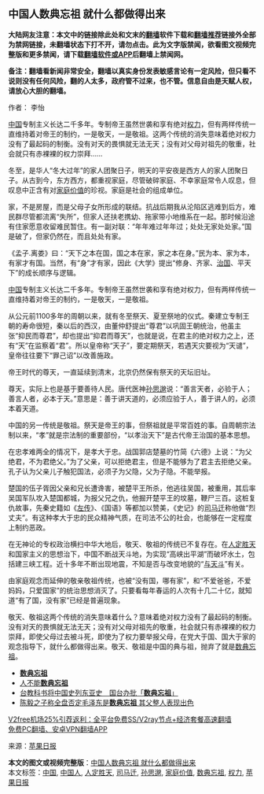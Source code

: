  <h2>中国人数典忘祖 就什么都做得出来</h2> <p class="notice"><b>大陆网友注意：本文中的链接除此处和文末的<a href="https://github.com/bannedbook/fanqiang" >翻墙</a>软件下载和<a href="https://github.com/killgcd/justmysocks/blob/master/README.md">翻墙推荐</a>链接外全部为禁网链接，未翻墙状态下打不开，请勿点击。此为文字版禁闻，欲看图文视频完整版和更多禁闻，请下载<a href="https://github.com/bannedbook/fanqiang">翻墙软件或APP</a>后翻墙上禁闻网。</p><p>备注：翻墙看新闻非常安全，翻墙以真实身份发表敏感言论有一定风险，但只看不说则没有任何风险，翻的人太多，政府管不过来，也不管。信息自由是天赋人权，请放心大胆的翻墙。</b></p>  <div class="entry"> <p>作者： 李怡</p> <p id="summary"><span class='wp_keywordlink_affiliate'><a href="https://www.bannedbook.org/" title="中国" target="_blank">中国</a></span>专制主义长达二千多年。专制帝王虽然世袭和享有绝对<a href="https://www.bannedbook.org/bnews/tag/%E6%9D%83%E5%8A%9B/" class="st_tag internal_tag" rel="tag" title="标签 权力 下的日志">权力</a>，但有两样传统一直维持着对帝王的制约，一是敬天，一是敬祖。这两个传统的消失意味着绝对权力没有了最起码的制衡。没有对天的畏惧就无法无天；没有对父母对祖先的敬重，社会就只有赤裸裸的权力崇拜……</p> <p id="conimg">冬至，是华人“冬大过年”的家人团聚日子，明天的平安夜是西方人的家人团聚日子。从古到今，东方西方，都重视家庭，尽管破碎家庭、不幸家庭常令人叹息，但叹息中正含有对<a href="https://www.bannedbook.org/bnews/tag/%E5%AE%B6%E5%BA%AD%E4%BB%B7%E5%80%BC/" class="st_tag internal_tag" rel="tag" title="标签 家庭价值 下的日志">家庭价值</a>的珍视。家庭是社会的组成单位。</p> <p>家，不是房屋，而是父母子女所形成的联结。抗战后期我从沦陷区逃难到后方，难民群尽管都流离“失所”，但家人还扶老携幼、拖家带小地维系在一起。那时候沿途有住家愿意收留难民暂住。有一副对联：“年年难过年年过；处处无家处处家。”国是破了，但家仍然在，而且处处有家。</p>  <p>《孟子.离娄》曰：“天下之本在国，国之本在家，家之本在身。”民为本、家为本，有家才有国。当然，有“身”才有家，因此《大学》提出“修身、齐家、<span class='wp_keywordlink'><a href="https://www.bannedbook.org/forum24/topic8925.html" title="《治国大道》" target="_blank">治国</a></span>、平天下”的成长顺序与逻辑。</p> <p><a href="https://www.bannedbook.org/bnews/tag/%E4%B8%AD%E5%9B%BD/" class="st_tag internal_tag" rel="tag" title="标签 中国 下的日志">中国</a>专制主义长达二千多年。专制帝王虽然世袭和享有绝对权力，但有两样传统一直维持着对帝王的制约，一是敬天，一是敬祖。</p> <p>从公元前1100多年的周朝以来，就有冬至祭天、夏至祭地的仪式。秦建立专制王朝的寿命很短，秦以后的西汉，由董仲舒提出“尊君”以巩固王朝统治，他虽主张“抑民而尊君”，却也提出“抑君而尊天”，也就是说，在君主的绝对权力之上，还有“天”在监察着“君”。所以皇帝称“天子”，要定期祭天，若遇天灾要视为“天谴”，皇帝往往要下“罪己诏”以改善施政。</p> <p>帝王时代的尊天，一直延续到清末，北京仍然保有祭天的天坛旧址。</p>  <p>尊天，实际上也是基于要善待人民。唐代医神<a href="https://www.bannedbook.org/bnews/tag/%E5%AD%99%E6%80%9D%E9%82%88/" class="st_tag internal_tag" rel="tag" title="标签 孙思邈 下的日志">孙思邈</a>说：“善言天者，必验于人；善言人者，必本于天。”意思是：善于讲天道的，必须应验于人，善于讲人的，必须本着天道。</p> <p>中国的另一传统是敬祖。祭天是帝王的事，但祭祖就是平常百姓的事。自周朝宗法制以来，“孝”就是宗法制的重要部份，“以孝治天下”是古代帝王治国的基本思想。</p> <p>在忠孝难两全的情况下，是孝大于忠。战国郭店楚墓的竹简《六德》上说：“为父绝君，不为君绝父。”为了父亲，可以拒绝君主，但是不能够为了君主去拒绝父亲。孔子认为父亲儿子触犯国法，必须子为父隐，父为子隐。不能举报。</p> <p>楚国的伍子胥因父亲和兄长遭谗害，被楚平王所杀，他逃往吴国，被重用，其后率吴国军队攻入楚国都城，为报父兄之仇，他掘开楚平王的坟墓，鞭尸三百。这桩复仇故事，先秦史籍如《<span class='wp_keywordlink'><a href="https://www.bannedbook.org/forum24/topic538.html" title="《左传》" target="_blank">左传</a></span>》、《国语》等都加以赞美，《史记》的<a href="https://www.bannedbook.org/bnews/tag/%E5%8F%B8%E9%A9%AC%E8%BF%81/" class="st_tag internal_tag" rel="tag" title="标签 司马迁 下的日志">司马迁</a>称他做“烈丈夫”。有这种孝大于忠的民众精神气质，在司法不公的社会，也能够在一定程度上制约恶政。</p>  <p>在无神论的专权政治横扫中华大地后，敬天、敬祖的传统已不复存在。在<a href="https://www.bannedbook.org/bnews/tag/%E4%BA%BA%E5%AE%9A%E8%83%9C%E5%A4%A9/" class="st_tag internal_tag" rel="tag" title="标签 人定胜天 下的日志">人定胜天</a>和国家主义的思想治下，中国不断战天斗地，为实现“高峡出平湖”而破坏水土，包括建三峡工程。近十多年不断出现地震，不知是否与改变地貌的“<span class='wp_keywordlink'><a href="https://www.bannedbook.org/forum11/topic328.html" title="禁片：与天地人斗 其乐无穷" target="_blank">与天斗</a></span>”有关。</p> <p>由家庭观念而延伸的敬亲敬祖传统，也被“没有国，哪有家”，和“不爱爸爸，不爱妈妈，只爱国家”的统治思想消灭了。只要看每年春运的人次有十几二十亿，就知道“有了国，没有家”已经是普遍现象。</p> <p>敬天、敬祖这两个传统的消失意味着什么？意味着绝对权力没有了最起码的制衡。没有对天的畏惧就无法无天；没有对父母对祖先的敬重，社会就只有赤裸裸的权力崇拜，即使父母过去被斗死，即使为了权力要举报父母，在党大于国、国大于家的观念指导下，就什么都做得出来。敬天、敬祖是中国的典与祖，抛弃了就是<a href="https://www.bannedbook.org/bnews/tag/%E6%95%B0%E5%85%B8%E5%BF%98%E7%A5%96/" class="st_tag internal_tag" rel="tag" title="标签 数典忘祖 下的日志">数典忘祖</a>。</p> <ul class='op-related-articles' title='相关阅读'> <li><a href='https://www.bannedbook.org/bnews/ssgc/20201224/1453726.html' target='_blank'><b>数典忘祖</b></a></li> <li><a href='https://www.bannedbook.org/bnews/comments/20200123/1263740.html' target='_blank'>人不能<b>数典忘祖</b></a></li> <li><a href='https://www.bannedbook.org/bnews/headline/20180815/985824.html' target='_blank'>台教科书将中国史列东亚史　国台办批「<b>数典忘祖</b>」</a></li> <li><a href='https://www.bannedbook.org/bnews/cnnews/aboluonews/20151231/487005.html' target='_blank'>陈毅之子称全盘否定毛泽东是<b>数典忘祖</b> 其父整人表现出色</a></li> </ul> <p class="texttj"> <a href="https://github.com/bannedbook/fanqiang/wiki/V2ray%E6%9C%BA%E5%9C%BA" target="_blank">V2free机场25%引荐返利：全平台免费SS/V2ray节点+经济套餐高速翻墙</a><br/> <a href="https://github.com/bannedbook/fanqiang/wiki/%E7%A6%81%E9%97%BB%E7%BD%91%E5%AE%89%E5%8D%93%E7%BF%BB%E5%A2%99%E6%96%B0%E9%97%BBAPP" target="_blank">免费PC翻墙、安卓VPN翻墙APP</a></p><p> 来源：<a href="https://www.bannedbook.org/bnews/tag/%e8%8b%b9%e6%9e%9c%e6%97%a5%e6%8a%a5/" class="st_tag internal_tag" rel="tag" title="标签 苹果日报 下的日志">苹果日报</a> </p> <a name='sharetosocial'></a>       <div><b>本文的图文或视频完整版</b>：<a href='https://www.bannedbook.org/bnews/comments/20201224/1453999.html'>中国人数典忘祖 就什么都做得出来</a></div>  </div><!--END ENTRY--> <div class="postfooter"> <div>本文标签：<a href="https://www.bannedbook.org/bnews/tag/%E4%B8%AD%E5%9B%BD/" rel="tag">中国</a>, <a href="https://www.bannedbook.org/bnews/tag/%e4%b8%ad%e5%9b%bd%e4%ba%ba/" rel="tag">中国人</a>, <a href="https://www.bannedbook.org/bnews/tag/%E4%BA%BA%E5%AE%9A%E8%83%9C%E5%A4%A9/" rel="tag">人定胜天</a>, <a href="https://www.bannedbook.org/bnews/tag/%E5%8F%B8%E9%A9%AC%E8%BF%81/" rel="tag">司马迁</a>, <a href="https://www.bannedbook.org/bnews/tag/%E5%AD%99%E6%80%9D%E9%82%88/" rel="tag">孙思邈</a>, <a href="https://www.bannedbook.org/bnews/tag/%E5%AE%B6%E5%BA%AD%E4%BB%B7%E5%80%BC/" rel="tag">家庭价值</a>, <a href="https://www.bannedbook.org/bnews/tag/%E6%95%B0%E5%85%B8%E5%BF%98%E7%A5%96/" rel="tag">数典忘祖</a>, <a href="https://www.bannedbook.org/bnews/tag/%E6%9D%83%E5%8A%9B/" rel="tag">权力</a>, <a href="https://www.bannedbook.org/bnews/tag/%e8%8b%b9%e6%9e%9c%e6%97%a5%e6%8a%a5/" rel="tag">苹果日报</a></div>  </div><!--END POSTFOOTER--> 